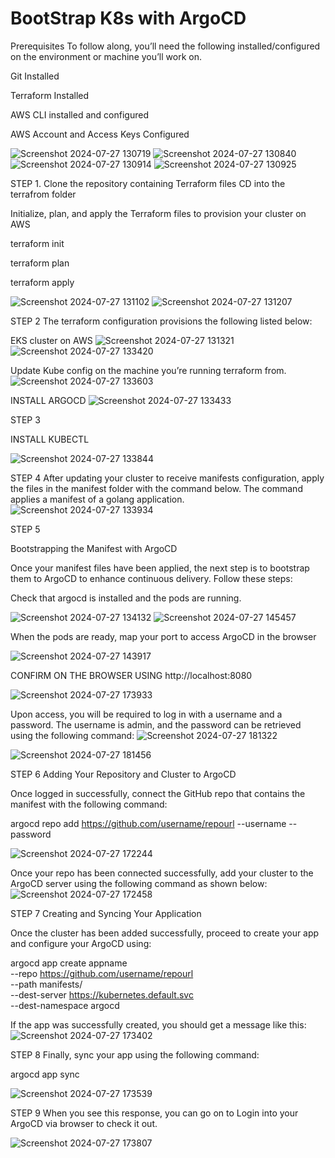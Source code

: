 # BootStrap K8s with ArgoCD
Prerequisites
To follow along, you’ll need the following installed/configured on the environment or machine you’ll work on.

Git Installed

Terraform Installed

AWS CLI installed and configured

AWS Account and Access Keys Configured

![Screenshot 2024-07-27 130719](https://github.com/user-attachments/assets/fc399c9a-6f5e-44d7-b61d-cca6b1bd2a76)
![Screenshot 2024-07-27 130840](https://github.com/user-attachments/assets/6fda1916-d206-4cc7-a9cc-d7785cb3c6db)
![Screenshot 2024-07-27 130914](https://github.com/user-attachments/assets/63ed9ee9-bc8b-4b2b-acd3-19ce70217d21)
![Screenshot 2024-07-27 130925](https://github.com/user-attachments/assets/5ddf688c-a3fb-4df8-9fed-fca2476189ba)

 STEP 1. 
 Clone the repository containing Terraform files
 CD into the terrafrom folder 
 
 Initialize, plan, and apply the Terraform files to provision your cluster on AWS
 
terraform init

terraform plan

terraform apply

 ![Screenshot 2024-07-27 131102](https://github.com/user-attachments/assets/5cc43694-b066-458a-97e0-5e4258e0202a)
![Screenshot 2024-07-27 131207](https://github.com/user-attachments/assets/ad7c7d71-86f4-4325-9c81-8a1532501d5d)

STEP 2
The terraform configuration provisions the following listed below:

EKS cluster on AWS
![Screenshot 2024-07-27 131321](https://github.com/user-attachments/assets/01fc4765-81d9-435c-8402-6286b943d5c3)
![Screenshot 2024-07-27 133420](https://github.com/user-attachments/assets/c6f724b3-e000-43bb-b9ce-1809db2492d7)

Update Kube config on the machine you’re running terraform from.
![Screenshot 2024-07-27 133603](https://github.com/user-attachments/assets/a89a79c8-01c9-47eb-b1db-1ae05ff6d88c)


INSTALL ARGOCD
![Screenshot 2024-07-27 133433](https://github.com/user-attachments/assets/1b36de78-08d3-4c93-9958-f030ccc5d262)


STEP 3

INSTALL KUBECTL 

![Screenshot 2024-07-27 133844](https://github.com/user-attachments/assets/e4583f61-f608-4c7e-b36a-da0521e19031)


STEP 4
After updating your cluster to receive manifests configuration, apply the files in the manifest folder with the command below. The command applies a manifest of a golang application.
![Screenshot 2024-07-27 133934](https://github.com/user-attachments/assets/70177766-3c75-4d46-9be6-7f0dab1b5b19)

STEP 5

Bootstrapping the Manifest with ArgoCD

Once your manifest files have been applied, the next step is to bootstrap them to ArgoCD to enhance continuous delivery. Follow these steps:

Check that argocd is installed and the pods are running.

![Screenshot 2024-07-27 134132](https://github.com/user-attachments/assets/95d9d29e-13e9-418b-929a-18b024e24d76)
![Screenshot 2024-07-27 145457](https://github.com/user-attachments/assets/4352a22e-bcf3-4fab-8e83-d714e7fe6652)

When the pods are ready, map your port to access ArgoCD in the browser

![Screenshot 2024-07-27 143917](https://github.com/user-attachments/assets/6a5c0e6b-44b3-40cb-a4bd-9580b248671f)


CONFIRM ON THE BROWSER USING http://localhost:8080

![Screenshot 2024-07-27 173933](https://github.com/user-attachments/assets/c9295781-9088-4480-8a88-1ff15a1bb243)


Upon access, you will be required to log in with a username and a password. The username is admin, and the password can be retrieved using the following command:
![Screenshot 2024-07-27 181322](https://github.com/user-attachments/assets/4d7f6215-82a0-400d-801e-c244948deadf)

![Screenshot 2024-07-27 181456](https://github.com/user-attachments/assets/e7e74006-b6a5-43d5-b9bb-d4bade646513)


STEP 6
Adding Your Repository and Cluster to ArgoCD

Once logged in successfully, connect the GitHub repo that contains the manifest with the following command:

argocd repo add https://github.com/username/repourl --username <your-github-username> --password <your-personal-access-token>

![Screenshot 2024-07-27 172244](https://github.com/user-attachments/assets/42bc6cb6-7573-4ae3-b9a0-40a38b3eb152)

Once your repo has been connected successfully, add your cluster to the ArgoCD server using the following command as shown below:
![Screenshot 2024-07-27 172458](https://github.com/user-attachments/assets/58907bed-a19b-4deb-94a0-d8ed3f4e0610)

STEP 7
Creating and Syncing Your Application

Once the cluster has been added successfully, proceed to create your app and configure your ArgoCD using:

argocd app create appname \
   --repo https://github.com/username/repourl \
   --path manifests/ \
   --dest-server https://kubernetes.default.svc \
   --dest-namespace argocd
   
If the app was successfully created, you should get a message like this:
![Screenshot 2024-07-27 173402](https://github.com/user-attachments/assets/410bd2b9-15c0-4c28-ada6-a4d1c8dc53ea)

STEP 8
Finally, sync your app using the following command:

argocd app sync <app-NAME>

![Screenshot 2024-07-27 173539](https://github.com/user-attachments/assets/7a2008ef-af28-4b9a-b694-6cea77103369)

STEP 9
When you see this response, you can go on to Login into your ArgoCD via browser to check it out.

![Screenshot 2024-07-27 173807](https://github.com/user-attachments/assets/490e67ac-53d0-4261-9ece-e2e5f94cc037)



   







 
